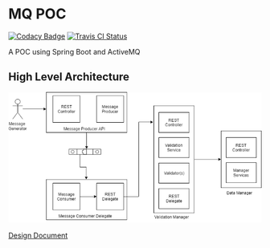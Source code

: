 # MQ POC

[![Codacy Badge](https://api.codacy.com/project/badge/Grade/9aa70339413745a6aeca79e473eafbdf)](https://app.codacy.com/app/shishir.insane/mq-poc?utm_source=github.com&utm_medium=referral&utm_content=shishir-insane/mq-poc&utm_campaign=Badge_Grade_Settings)
[![Travis CI Status](https://api.travis-ci.com/shishir-insane/mq-poc.svg?branch=master)](https://api.travis-ci.com/shishir-insane/mq-poc.svg?branch=master)

A POC using Spring Boot and ActiveMQ


## High Level Architecture 

![High Level Design](https://github.com/shishir-insane/mq-poc/blob/master/images/hld.png?raw=true)

[Design Document](https://github.com/shishir-insane/mq-poc/blob/master/Design.md)